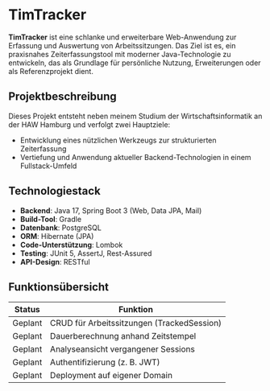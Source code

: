 # TimTracker

**TimTracker** ist eine schlanke und erweiterbare Web-Anwendung zur Erfassung und Auswertung von Arbeitssitzungen. Das Ziel ist es, ein praxisnahes Zeiterfassungstool mit moderner Java-Technologie zu entwickeln, das als Grundlage für persönliche Nutzung, Erweiterungen oder als Referenzprojekt dient.

## Projektbeschreibung

Dieses Projekt entsteht neben meinem Studium der Wirtschaftsinformatik an der HAW Hamburg und verfolgt zwei Hauptziele:

- Entwicklung eines nützlichen Werkzeugs zur strukturierten Zeiterfassung
- Vertiefung und Anwendung aktueller Backend-Technologien in einem Fullstack-Umfeld

## Technologiestack

- **Backend**: Java 17, Spring Boot 3 (Web, Data JPA, Mail)
- **Build-Tool**: Gradle
- **Datenbank**: PostgreSQL
- **ORM**: Hibernate (JPA)
- **Code-Unterstützung**: Lombok
- **Testing**: JUnit 5, AssertJ, Rest-Assured
- **API-Design**: RESTful

## Funktionsübersicht

| Status   | Funktion                           |
|----------|----------------------------------|
| Geplant  | CRUD für Arbeitssitzungen (TrackedSession) |
| Geplant  | Dauerberechnung anhand Zeitstempel |
| Geplant  | Analyseansicht vergangener Sessions |
| Geplant  | Authentifizierung (z. B. JWT)     |
| Geplant  | Deployment auf eigener Domain |
